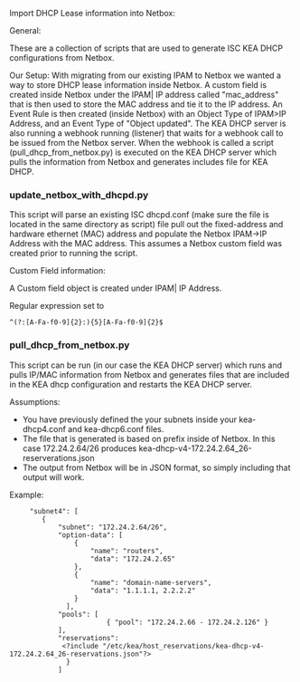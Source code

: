 Import DHCP Lease information into Netbox:

General: 

These are a collection of scripts that are used to generate ISC KEA DHCP configurations from Netbox.


Our Setup:   With migrating from our existing IPAM to Netbox we wanted a way to store DHCP lease information inside Netbox.   A custom field is created inside Netbox under the IPAM| IP address called "mac_address" that is then used to store the MAC address and tie it to the IP address.   An Event Rule is then created (inside Netbox) with an Object Type of IPAM>IP Address, and an Event Type of "Object updated".   The KEA DHCP server is also running a webhook running (listener) that waits for a webhook call to be issued from the Netbox server.  When the webhook is called a script (pull_dhcp_from_netbox.py) is executed on the KEA DHCP server which pulls the information from Netbox and generates includes file for KEA DHCP.



### update_netbox_with_dhcpd.py ###

This script will parse an existing ISC dhcpd.conf (make sure the file is located in the same directory as script)  file pull out the fixed-address and hardware ethernet (MAC) address and populate the Netbox IPAM->IP Address with the MAC address.  This assumes a Netbox custom field was created prior to running the script.


Custom Field information:

A Custom field object is created under IPAM| IP Address. 

Regular expression set  to 

```
^(?:[A-Fa-f0-9]{2}:){5}[A-Fa-f0-9]{2}$
```



### pull_dhcp_from_netbox.py ###
This script can be run (in our case the KEA DHCP server) which runs and pulls IP/MAC information from Netbox and generates files that are included in the KEA dhcp configuration and restarts the KEA DHCP server.


Assumptions:

- You have previously defined the your subnets inside your kea-dhcp4.conf and kea-dhcp6.conf files.
- The file that is generated is based on prefix inside of Netbox.   In this case 172.24.2.64/26 produces kea-dhcp-v4-172.24.2.64_26-reserverations.json
- The output from Netbox will be in JSON format, so simply including that output will work.



Example:


         "subnet4": [
            {
                "subnet": "172.24.2.64/26",
                "option-data": [
                    {
                        "name": "routers",
                        "data": "172.24.2.65"
                    },
                    {
                        "name": "domain-name-servers",
                        "data": "1.1.1.1, 2.2.2.2"
                    }
                  ],
                "pools": [
                            { "pool": "172.24.2.66 - 172.24.2.126" }
                ],
                "reservations":
                 <?include "/etc/kea/host_reservations/kea-dhcp-v4-172.24.2.64_26-reservations.json"?>
                  }
                ]